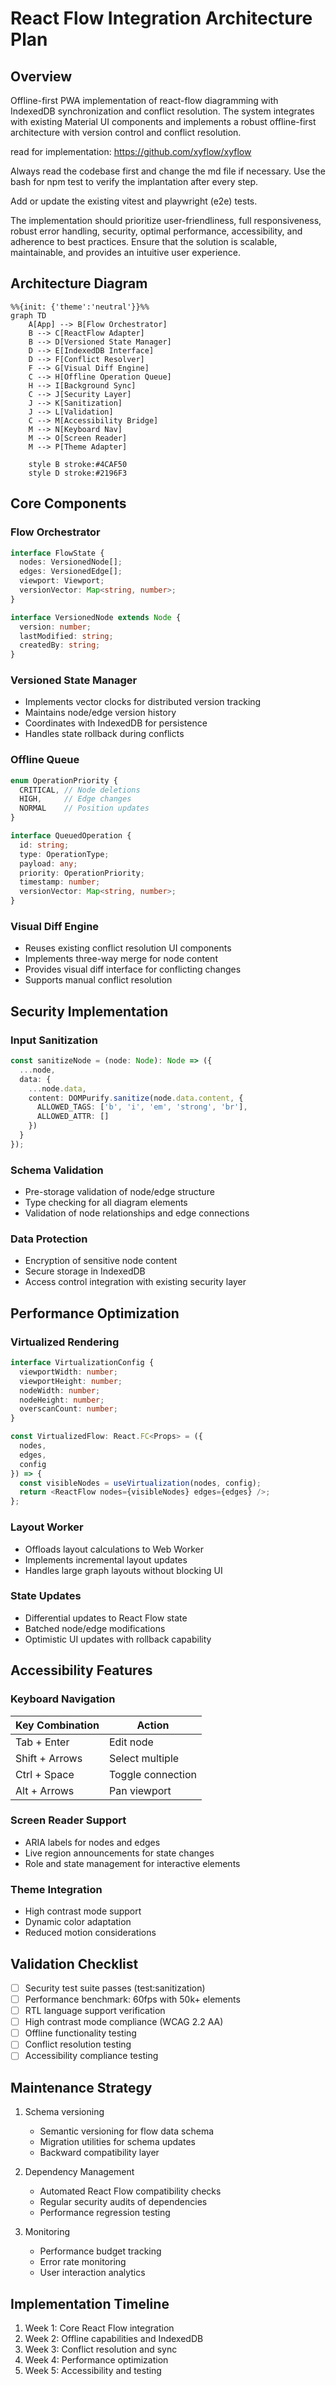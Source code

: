 # React Flow Integration Architecture Plan

## Overview
Offline-first PWA implementation of react-flow diagramming with IndexedDB synchronization and conflict resolution. The system integrates with existing Material UI components and implements a robust offline-first architecture with version control and conflict resolution.

read for implementation: 
https://github.com/xyflow/xyflow

Always read the codebase first and change the md file if necessary. Use the bash for npm test to verify the implantation after every step.

Add or update the existing vitest and playwright (e2e) tests.

The implementation should prioritize user-friendliness, full responsiveness, robust error handling, security, optimal performance, accessibility, and adherence to best practices. Ensure that the solution is scalable, maintainable, and provides an intuitive user experience.

## Architecture Diagram
```mermaid
%%{init: {'theme':'neutral'}}%%
graph TD
    A[App] --> B[Flow Orchestrator]
    B --> C[ReactFlow Adapter]
    B --> D[Versioned State Manager]
    D --> E[IndexedDB Interface]
    D --> F[Conflict Resolver]
    F --> G[Visual Diff Engine]
    C --> H[Offline Operation Queue]
    H --> I[Background Sync]
    C --> J[Security Layer]
    J --> K[Sanitization]
    J --> L[Validation]
    C --> M[Accessibility Bridge]
    M --> N[Keyboard Nav]
    M --> O[Screen Reader]
    M --> P[Theme Adapter]

    style B stroke:#4CAF50
    style D stroke:#2196F3
```

## Core Components

### Flow Orchestrator
```typescript
interface FlowState {
  nodes: VersionedNode[];
  edges: VersionedEdge[];
  viewport: Viewport;
  versionVector: Map<string, number>;
}

interface VersionedNode extends Node {
  version: number;
  lastModified: string;
  createdBy: string;
}
```

### Versioned State Manager
- Implements vector clocks for distributed version tracking
- Maintains node/edge version history
- Coordinates with IndexedDB for persistence
- Handles state rollback during conflicts

### Offline Queue
```typescript
enum OperationPriority {
  CRITICAL, // Node deletions
  HIGH,     // Edge changes
  NORMAL    // Position updates
}

interface QueuedOperation {
  id: string;
  type: OperationType;
  payload: any;
  priority: OperationPriority;
  timestamp: number;
  versionVector: Map<string, number>;
}
```

### Visual Diff Engine
- Reuses existing conflict resolution UI components
- Implements three-way merge for node content
- Provides visual diff interface for conflicting changes
- Supports manual conflict resolution

## Security Implementation

### Input Sanitization
```typescript
const sanitizeNode = (node: Node): Node => ({
  ...node,
  data: {
    ...node.data,
    content: DOMPurify.sanitize(node.data.content, {
      ALLOWED_TAGS: ['b', 'i', 'em', 'strong', 'br'],
      ALLOWED_ATTR: []
    })
  }
});
```

### Schema Validation
- Pre-storage validation of node/edge structure
- Type checking for all diagram elements
- Validation of node relationships and edge connections

### Data Protection
- Encryption of sensitive node content
- Secure storage in IndexedDB
- Access control integration with existing security layer

## Performance Optimization

### Virtualized Rendering
```typescript
interface VirtualizationConfig {
  viewportWidth: number;
  viewportHeight: number;
  nodeWidth: number;
  nodeHeight: number;
  overscanCount: number;
}

const VirtualizedFlow: React.FC<Props> = ({
  nodes,
  edges,
  config
}) => {
  const visibleNodes = useVirtualization(nodes, config);
  return <ReactFlow nodes={visibleNodes} edges={edges} />;
};
```

### Layout Worker
- Offloads layout calculations to Web Worker
- Implements incremental layout updates
- Handles large graph layouts without blocking UI

### State Updates
- Differential updates to React Flow state
- Batched node/edge modifications
- Optimistic UI updates with rollback capability

## Accessibility Features

### Keyboard Navigation
| Key Combination | Action |
|----------------|---------|
| Tab + Enter | Edit node |
| Shift + Arrows | Select multiple |
| Ctrl + Space | Toggle connection |
| Alt + Arrows | Pan viewport |

### Screen Reader Support
- ARIA labels for nodes and edges
- Live region announcements for state changes
- Role and state management for interactive elements

### Theme Integration
- High contrast mode support
- Dynamic color adaptation
- Reduced motion considerations

## Validation Checklist
- [ ] Security test suite passes (test:sanitization)
- [ ] Performance benchmark: 60fps with 50k+ elements
- [ ] RTL language support verification
- [ ] High contrast mode compliance (WCAG 2.2 AA)
- [ ] Offline functionality testing
- [ ] Conflict resolution testing
- [ ] Accessibility compliance testing

## Maintenance Strategy
1. Schema versioning
   - Semantic versioning for flow data schema
   - Migration utilities for schema updates
   - Backward compatibility layer

2. Dependency Management
   - Automated React Flow compatibility checks
   - Regular security audits of dependencies
   - Performance regression testing

3. Monitoring
   - Performance budget tracking
   - Error rate monitoring
   - User interaction analytics

## Implementation Timeline
1. Week 1: Core React Flow integration
2. Week 2: Offline capabilities and IndexedDB
3. Week 3: Conflict resolution and sync
4. Week 4: Performance optimization
5. Week 5: Accessibility and testing